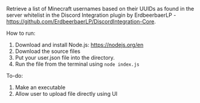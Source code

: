 Retrieve a list of Minecraft usernames based on their UUIDs as found in the server whitelist in the Discord Integration plugin by ErdbeerbaerLP - https://github.com/ErdbeerbaerLP/DiscordIntegration-Core.

How to run:
1. Download and install Node.js: https://nodejs.org/en
2. Download the source files
3. Put your user.json file into the directory.
4. Run the file from the terminal using ```node index.js```

To-do:
1. Make an executable
2. Allow user to upload file directly using UI
